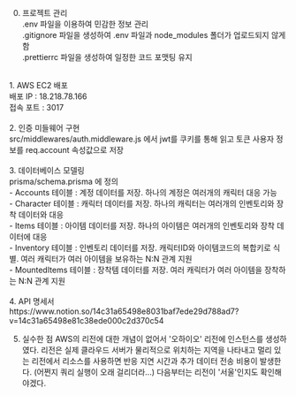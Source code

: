 0. 프로젝트 관리 <br>
  .env 파일을 이용하여 민감한 정보 관리 <br>
  .gitignore 파일을 생성하여 .env 파일과 node_modules 폴더가 업로드되지 않게 함 <br>
  .prettierrc 파일을 생성하여 일정한 코드 포맷팅 유지 <br>
<br>
1. AWS EC2 배포 <br>
  배포 IP : 18.218.78.166 <br>
  접속 포트 : 3017 <br>
<br>
2. 인증 미들웨어 구현 <br>
   src/middlewares/auth.middleware.js 에서 jwt를 쿠키를 통해 읽고 토큰 사용자 정보를 req.account 속성값으로 저장 <br>
<br>
3. 데이터베이스 모델링 <br>
   prisma/schema.prisma 에 정의 <br>
   - Accounts 테이블 : 계정 데이터를 저장. 하나의 계정은 여러개의 캐릭터 대응 가능 <br>
   - Character 테이블 : 캐릭터 데이터를 저장. 하나의 캐릭터는 여러개의 인벤토리와 장착 데이터와 대응 <br>
   - Items 테이블 : 아이템 데이터를 저장. 하나의 아이템은 여러개의 인벤토리와 장착 데이터에 대응 <br>
   - Inventory 테이블 : 인벤토리 데이터를 저장. 캐릭터ID와 아이템코드의 복합키로 식별. 여러 캐릭터가 여러 아이템을 보유하는 N:N 관계 지원 <br>
   - MountedItems 테이블 : 장착템 데이터를 저장. 여러 캐릭터가 여러 아이템을 장착하는 N:N 관계 지원  <br>
<br>
4. API 명세서 <br>
  https://www.notion.so/14c31a65498e8031baf7ede29d788ad7?v=14c31a65498e81c38ede000c2d370c54 <br>

5. 실수한 점
   AWS의 리전에 대한 개념이 없어서 '오하이오' 리전에 인스턴스를 생성하였다.
   리전은 실제 클라우드 서버가 물리적으로 위치하는 지역을 나타내고 멀리 있는 리전에서 리소스를 사용하면 반응 지연 시간과 추가 데이터 전송 비용이 발생한다. (어쩐지 쿼리 실행이 오래 걸리더라...)
   다음부터는 리전이 '서울'인지도 확인해야겠다.
